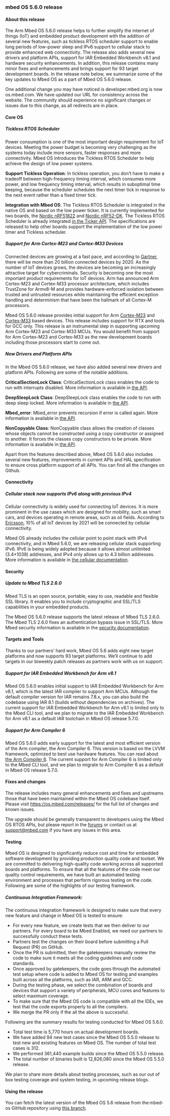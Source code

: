 ### mbed OS 5.6.0 release

#### About this release

The Arm Mbed OS 5.6.0 release helps to further simplify the internet of things (IoT) and embedded product development with the addition of several new features, such as tickless RTOS scheduler support to enable long periods of low-power sleep and IPv6 support to cellular stack to provide enhanced web connectivity. The release also adds several new drivers and platform APIs, support for IAR Embedded Workbench v8.1 and hardware security enhancements. In addition, this release contains many minor fixes and enhancements and brings support for 93 target development boards. In the release note below, we summarize some of the key updates to Mbed OS as a part of Mbed OS 5.6.0 release.

One additional change you may have noticed is developer.mbed.org is now os.mbed.com. We have updated our URL for consistency across the website. The community should experience no significant changes or issues due to this change, as all redirects are in place. 

#### Core OS

##### Tickless RTOS Scheduler

Power consumption is one of the most important design requirement for IoT devices. Meeting the power budget is becoming very challenging as the systems today include more sensors, faster responses and more connectivity. Mbed OS introduces the Tickless RTOS Scheduler to help achieve the design of low power systems.

**Support Tickless Operation**: In tickless operation, you don’t have to make a tradeoff between high-frequency timing interval, which consumes more power, and low frequency timing interval, which results in suboptimal time keeping, because the scheduler schedules the next timer tick in response to the next event rather than a fixed timer tick.

**Integration with Mbed OS**: The Tickless RTOS Scheduler is integrated in the native OS and based on the low power ticker. It is currently implemented for two boards, the [Nordic nRF51822](https://os.mbed.com/platforms/Nordic-nRF51822/) and [Nordic nRF52-DK](https://os.mbed.com/platforms/Nordic-nRF52-DK/). The Tickless RTOS Scheduler is already integrated [in the Ticker API](https://os.mbed.com/docs/v5.6/reference/ticker). The specifications are released to help other boards support the implementation of the low power timer and Tickless scheduler.

##### Support for Arm Cortex-M23 and Cortex-M33 Devices 

Connected devices are growing at a fast pace, and according to [Gartner](http://www.gartner.com/newsroom/id/3598917), there will be more than 20 billion connected devices by 2020. As the number of IoT devices grows, the devices are becoming an increasingly attractive target for cybercriminals. Security is becoming one the most important product requirements for IoT devices. Arm has announced Arm Cortex-M23 and Cortex-M33 processor architecture, which includes TrustZone for Armv8-M and provides hardware-enforced isolation between trusted and untrusted resources while maintaining the efficient exception handling and determinism that have been the hallmark of all Cortex-M processors. 

Mbed OS 5.6.0 release provides initial support for Arm [Cortex-M23](https://developer.arm.com/products/processors/cortex-m/cortex-m23) and [Cortex-M33](https://developer.arm.com/products/processors/cortex-m/cortex-m33) based devices. This release includes support for RTX and tools for GCC only. This release is an instrumental step in supporting upcoming Arm Cortex-M23 and Cortex-M33 MCUs. You would benefit from support for Arm Cortex-M23 and Cortex-M33 as the new development boards including those processors start to come out. 

##### New Drivers and Platform APIs 

In the Mbed OS 5.6.0 release, we have also added several new drivers and platform APIs. Following are some of the notable additions.

**CriticalSectionLock Class**: CriticalSectionLock class enables the code to run with interrupts disabled. More information is available in [the API](https://os.mbed.com/docs/v5.6/reference/criticalsectionlock.html).

**DeepSleepLock Class**: DeepSleepLock class enables the code to run with deep sleep locked. More information is available in [the API](https://os.mbed.com/docs/v5.6/reference/deepsleeplock.html).

**Mbed_error**: Mbed_error prevents recursion if error is called again. More information is available in [the API](https://os.mbed.com/docs/reference/error.html).

**NonCopyable Class**: NonCopyable class allows the creation of classes whose objects cannot be constructed using a copy constructor or assigned to another. It forces the classes copy constructors to be private. More information is available in [the API](https://os.mbed.com/docs/v5.6/reference/noncopyable.html).

Apart from the features described above, Mbed OS 5.6.0 also includes several new features, improvements in current APIs and HAL specification to ensure cross platform support of all APIs. You can find all the changes on Github. 

#### Connectivity 

##### Cellular stack now supports IPv6 along with previous IPv4

Cellular connectivity is widely used for connecting IoT devices. It is more prominent in the use cases which are designed for mobility, such as smart cars, and devices operating in remote areas, such as oil fields. According to [Ericsson](https://www.ericsson.com/res/docs/2016/ericsson-mobility-report-2016.pdf), 10% of all IoT devices by 2021 will be connected by cellular connectivity.  

Mbed OS already includes the cellular point to point stack with IPv4 connectivity, and in Mbed 5.6.0, we are releasing cellular stack supporting IPv6. IPv6 is being widely adopted because it allows almost unlimited (3.4×1038) addresses, and IPv4 only allows up to 4.3 billion addresses. More information is available in [the cellular documentation](https://os.mbed.com/docs/v5.6/reference/cellular-api.html). 

#### Security 

##### Update to Mbed TLS 2.6.0 

Mbed TLS is an open source, portable, easy to use, readable and flexible SSL library. It enables you to include cryptographic and SSL/TLS capabilities in your embedded products. 

The Mbed OS 5.6.0 release supports the latest release of Mbed TLS 2.6.0. The Mbed TLS 2.6.0 fixes an authentication bypass issue in SSL/TLS. More Mbed security information is available in the [security documentation](https://os.mbed.com/docs/v5.6/reference/security-overview.html). 

#### Targets and Tools 

Thanks to our partners’ hard work, Mbed OS 5.6 adds eight new target platforms and now supports 93 target platforms. We’ll continue to add targets in our biweekly patch releases as partners work with us on support. 

##### Support for IAR Embedded Workbench for Arm v8.1 

Mbed OS 5.6.0 enables initial support to IAR Embedded Workbench for Arm v8.1, which is the latest IAR compiler to support Arm MCUs. Although the default compiler version for IAR remains 7.8.x, you can also build the codebase using IAR 8.1 (builds without dependencies on archives). The current support for IAR Embedded Workbench for Arm v8.1 is limited only to the Mbed CLI tool, and we plan to migrate to the IAR Embedded Workbench for Arm v8.1 as a default IAR toolchain in Mbed OS release 5.7.0. 

##### Support for Arm Compiler 6 

Mbed OS 5.6.0 adds early support for the latest and most efficient version of the Arm compiler, the Arm Compiler 6. This version is based on the LVVM framework, optimized to best use hardware features. You can read about [the Arm Compiler 6](https://developer.Arm.com/products/software-development-tools/compilers/Arm-compiler). The current support for Arm Compiler 6 is limited only to the Mbed CLI tool, and we plan to migrate to Arm Compiler 6 as a default in Mbed OS release 5.7.0. 

#### Fixes and changes

The release includes many general enhancements and fixes and upstreams those that have been maintained within the Mbed OS codebase itself. Please visit https://os.mbed.com/releases/ for the full list of changes and known issues. 

The upgrade should be generally transparent to developers using the Mbed OS RTOS APIs, but please report in the [forums](https://os.mbed.com/forum/bugs-suggestions/) or contact us at [support@mbed.com](mailto:support@mbed.com) if you have any issues in this area. 

#### Testing 
Mbed OS is designed to significantly reduce cost and time for embedded software development by providing production quality code and toolset. We are committed to delivering high-quality code working across all supported boards and platforms. To ensure that all the features of the code meet our quality control requirements, we have built an automated testing environment and processes that perform rigorous testing on the code. Following are some of the highlights of our testing framework. 

##### Continuous Integration Framework: 
The continuous integration framework is designed to make sure that every new feature and change in Mbed OS is tested to ensure:

- For every new feature, we create tests that we then deliver to our partners. For every board to be Mbed Enabled, we need our partners to successfully conduct these tests. 
- Partners test the changes on their board before submitting a Pull Request (PR) on GitHub. 
- Once the PR is submitted, then the gatekeepers manually review the code to make sure it meets all the coding guidelines and code standards. 
- Once approved by gatekeepers, the code goes through the automated test setup where code is added to Mbed OS for testing and examples built across all the platforms, such as IAR, ARM and GCC. 
- During the testing phase, we select the combination of boards and devices that support a variety of peripherals, MCU cores and features to select maximum coverage. 
- To make sure that the Mbed OS code is compatible with all the IDEs, we test that the code exports properly to all the compilers. 
- We merge the PR only if the all the above is successful. 

Following are the summary results for testing conducted for Mbed OS 5.6.0.
- Total test time is 5,770 hours on actual development boards. 
- We have added 94 new test cases since the Mbed OS 5.5.0 release to test new and existing features on Mbed OS. The number of total test cases is 312. 
- We performed 361,440 example builds since the Mbed OS 5.5.0 release. 
- The total number of binaries built is 12,826,080 since the Mbed OS 5.5.0 release.

We plan to share more details about testing processes, such as our out of box testing coverage and system testing, in upcoming release blogs. 

#### Using the release 

You can fetch the latest version of the Mbed OS 5.6 release from the mbed-os GitHub repository using [this branch](https://github.com/ARMmbed/mbed-os/releases/tag/mbed-os-5.6.0). 
